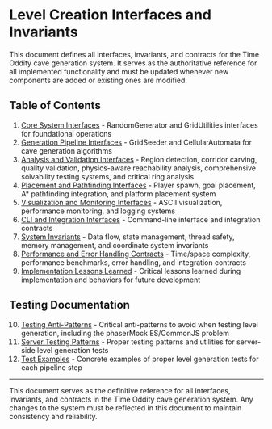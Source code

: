 # Level Creation Interfaces and Invariants

This document defines all interfaces, invariants, and contracts for the Time Oddity cave generation system. It serves as the authoritative reference for all implemented functionality and must be updated whenever new components are added or existing ones are modified.

## Table of Contents

1. [Core System Interfaces](01_core_system_interfaces.md) - RandomGenerator and GridUtilities interfaces for foundational operations
2. [Generation Pipeline Interfaces](02_generation_pipeline_interfaces.md) - GridSeeder and CellularAutomata for cave generation algorithms
3. [Analysis and Validation Interfaces](03_analysis_and_validation_interfaces.md) - Region detection, corridor carving, quality validation, physics-aware reachability analysis, comprehensive solvability testing systems, and critical ring analysis
4. [Placement and Pathfinding Interfaces](04_placement_and_pathfinding_interfaces.md) - Player spawn, goal placement, A* pathfinding integration, and platform placement system
5. [Visualization and Monitoring Interfaces](05_visualization_and_monitoring_interfaces.md) - ASCII visualization, performance monitoring, and logging systems
6. [CLI and Integration Interfaces](06_cli_and_integration_interfaces.md) - Command-line interface and integration contracts
7. [System Invariants](07_system_invariants.md) - Data flow, state management, thread safety, memory management, and coordinate system invariants
8. [Performance and Error Handling Contracts](08_contracts.md) - Time/space complexity, performance benchmarks, error handling, and integration contracts
9. [Implementation Lessons Learned](09_implementation_lessons_learned.md) - Critical lessons learned during implementation and behaviors for future development

## Testing Documentation

10. [Testing Anti-Patterns](testing_antipatterns.md) - Critical anti-patterns to avoid when testing level generation, including the phaserMock ES/CommonJS problem
11. [Server Testing Patterns](server_testing_patterns.md) - Proper testing patterns and utilities for server-side level generation tests
12. [Test Examples](test_examples.md) - Concrete examples of proper level generation tests for each pipeline step

---

This document serves as the definitive reference for all interfaces, invariants, and contracts in the Time Oddity cave generation system. Any changes to the system must be reflected in this document to maintain consistency and reliability.